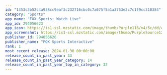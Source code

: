 ```yaml
---
id: "1353c3b52c4a938cc9eaf3c232716cbc0c7a075f5a1a3753e2c7c1f9cc310384"
category: "Sports"
app_name: "FOX Sports: Watch Live"
app_id: 294056623
app_icon: https://is1-ssl.mzstatic.com/image/thumb/Purple116/v4/5c/dd/48/5cdd4837-2d39-950f-ae5a-43708cce7c27/AppIcon-0-1x_U007emarketing-0-7-0-85-220.png/1024x1024bb.png
app_screenshot: https://is1-ssl.mzstatic.com/image/thumb/PurpleSource126/v4/73/c4/8c/73c48c1b-17d0-7def-3f1b-aaa8d297d22b/2af1377f-a248-4948-8ed7-7b720f398bd5_Screen_1_-_Top_Stories_-_iOS_X.jpg/1242x2688bb.png
publisher_id: 294056626
publisher_name: "FOX Sports Interactive"
rank: 1
most_recent_release: 2024-01-30 00:00:00
release_count_in_past_year: 33
release_count_in_past_year_category: 14
release_count_in_past_year_top_in_category: 32
---
```

